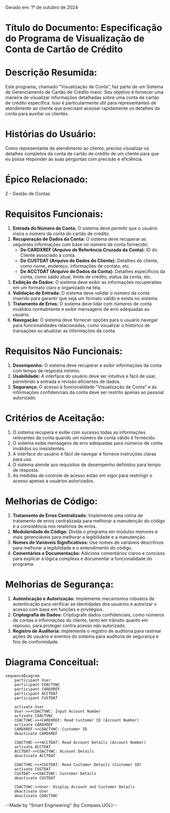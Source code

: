 Gerado em: 1º de outubro de 2024

# **Título do Documento:** Especificação do Programa de Visualização de Conta de Cartão de Crédito

# **Descrição Resumida:**
Este programa, chamado "Visualização de Conta", faz parte de um Sistema de Gerenciamento de Cartão de Crédito maior. Seu objetivo é fornecer uma maneira de visualizar informações detalhadas sobre uma conta de cartão de crédito específica. Isso é particularmente útil para representantes de atendimento ao cliente que precisam acessar rapidamente os detalhes da conta para auxiliar os clientes.

# **Histórias do Usuário:**
Como representante de atendimento ao cliente, preciso visualizar os detalhes completos da conta de cartão de crédito de um cliente para que eu possa responder às suas perguntas com precisão e eficiência.

# **Épico Relacionado:** 
2 - Gestão de Contas

# **Requisitos Funcionais:**
1. **Entrada do Número da Conta:** O sistema deve permitir que o usuário insira o número da conta do cartão de crédito.
2. **Recuperação de Dados da Conta:** O sistema deve recuperar as seguintes informações com base no número da conta fornecido:
    - **De CARDXREF (Arquivo de Referência Cruzada da Conta):** ID do Cliente associado à conta.
    - **De CUSTDAT (Arquivo de Dados do Cliente):** Detalhes do cliente, como nome, endereço, informações de contato, etc.
    - **De ACCTDAT (Arquivo de Dados da Conta):** Detalhes específicos da conta, como saldo atual, limite de crédito, status da conta, etc.
3. **Exibição de Dados:** O sistema deve exibir as informações recuperadas em um formato claro e organizado na tela.
4. **Validação de Entrada:** O sistema deve validar o número da conta inserido para garantir que seja um formato válido e exista no sistema.
5. **Tratamento de Erros:** O sistema deve lidar com números de conta inválidos normalmente e exibir mensagens de erro adequadas ao usuário.
6. **Navegação:** O sistema deve fornecer opções para o usuário navegar para funcionalidades relacionadas, como visualizar o histórico de transações ou atualizar as informações da conta.

# **Requisitos Não Funcionais:**
1. **Desempenho:** O sistema deve recuperar e exibir informações da conta com tempo de resposta mínimo.
2. **Usabilidade:** A interface do usuário deve ser intuitiva e fácil de usar, permitindo a entrada e revisão eficientes de dados.
3. **Segurança:** O acesso à funcionalidade "Visualização de Conta" e às informações confidenciais da conta deve ser restrito apenas ao pessoal autorizado.

# **Critérios de Aceitação:**
1. O sistema recupera e exibe com sucesso todas as informações relevantes da conta quando um número de conta válido é fornecido.
2. O sistema exibe mensagens de erro adequadas para números de conta inválidos ou inexistentes.
3. A interface do usuário é fácil de navegar e fornece instruções claras para uso.
4. O sistema atende aos requisitos de desempenho definidos para tempo de resposta.
5. As medidas de controle de acesso estão em vigor para restringir o acesso apenas a usuários autorizados.

# **Melhorias de Código:**
1. **Tratamento de Erros Centralizado:** Implemente uma rotina de tratamento de erros centralizada para melhorar a manutenção do código e a consistência nos relatórios de erros.
2. **Modularidade do Código:** Divida o programa em módulos menores e mais gerenciáveis ​​para melhorar a legibilidade e a manutenção.
3. **Nomes de Variáveis ​​Significativos:** Use nomes de variáveis ​​descritivos para melhorar a legibilidade e o entendimento do código.
4. **Comentários e Documentação:** Adicione comentários claros e concisos para explicar a lógica complexa e documentar a funcionalidade do programa.

# **Melhorias de Segurança:**
1. **Autenticação e Autorização:** Implemente mecanismos robustos de autenticação para verificar as identidades dos usuários e autorizar o acesso com base em funções e privilégios.
2. **Criptografia de Dados:** Criptografe dados confidenciais, como números de contas e informações do cliente, tanto em trânsito quanto em repouso, para proteger contra acesso não autorizado.
3. **Registro de Auditoria:** Implemente o registro de auditoria para rastrear ações do usuário e eventos do sistema para auditoria de segurança e fins de conformidade.

# **Diagrama Conceitual:**

```mermaid
sequenceDiagram
    participant User
    participant COACTVWC
    participant CARDXREF
    participant ACCTDAT
    participant CUSTDAT

    activate User
    User->>+COACTVWC: Input Account Number
    activate COACTVWC
    COACTVWC->>+CARDXREF: Read Customer ID (Account Number)
    activate CARDXREF
    CARDXREF->>COACTVWC: Customer ID
    deactivate CARDXREF

    COACTVWC->>+ACCTDAT: Read Account Details (Account Number)
    activate ACCTDAT
    ACCTDAT->>COACTVWC: Account Details
    deactivate ACCTDAT

    COACTVWC->>+CUSTDAT: Read Customer Details (Customer ID)
    activate CUSTDAT
    CUSTDAT->>COACTVWC: Customer Details
    deactivate CUSTDAT

    COACTVWC->>User: Display Account and Customer Details
    deactivate User
    deactivate COACTVWC
```

--Made by "Smart Engineering" (by Compass.UOL)--